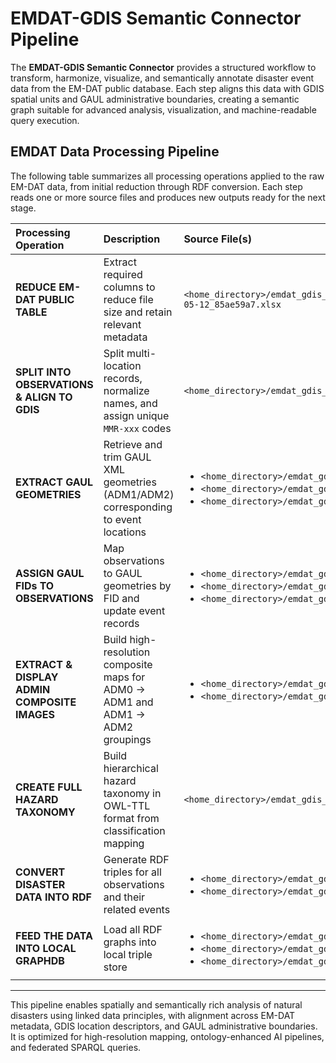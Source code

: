 # EMDAT-GDIS Semantic Connector Pipeline

The **EMDAT-GDIS Semantic Connector** provides a structured workflow to transform, harmonize, visualize, and semantically annotate disaster event data from the EM-DAT public database. Each step aligns this data with GDIS spatial units and GAUL administrative boundaries, creating a semantic graph suitable for advanced analysis, visualization, and machine-readable query execution.

## EMDAT Data Processing Pipeline

The following table summarizes all processing operations applied to the raw EM-DAT data, from initial reduction through RDF conversion. Each step reads one or more source files and produces new outputs ready for the next stage.

| Processing Operation | Description | Source File(s) | Destination File(s) | Script Name / API | Remarks |
|:--------------------|:------------|:----------------|:---------------------|:------------------|:--------|
| **REDUCE EM-DAT PUBLIC TABLE** | Extract required columns to reduce file size and retain relevant metadata | `<home_directory>/emdat_gdis_semantic_connector/<wbr/>Data/public_emdat_custom_request_2024-05-12_85ae59a7.xlsx` | `<home_directory>/emdat_gdis_semantic_connector/<wbr/>Data/public_emdat_reduced.xlsx` | `<home_directory>/emdat_gdis_semantic_connector/reduce_emdat.py` | Retains EM-DAT metadata (hazard, time, location, identifiers, coordinates, admin units) |
| **SPLIT INTO OBSERVATIONS & ALIGN TO GDIS** | Split multi-location records, normalize names, and assign unique `MMR-xxx` codes | `<home_directory>/emdat_gdis_semantic_connector/Data/public_emdat_reduced.xlsx` | `<home_directory>/emdat_gdis_semantic_connector/Data/public_emdat_gdis_aligned.xlsx` | `<home_directory>/emdat_gdis_semantic_connector/emdat2gdis.py` | Includes fuzzy matching logic and expansion of regional naming structures |
| **EXTRACT GAUL GEOMETRIES** | Retrieve and trim GAUL XML geometries (ADM1/ADM2) corresponding to event locations | <ul><li>`<home_directory>/emdat_gdis_semantic_connector/Data/public_emdat_gdis_aligned.xlsx`</li><li>`<home_directory>/emdat_gdis_semantic_connector/Data/g2015_2014_1.xml`</li><li>`<home_directory>/emdat_gdis_semantic_connector/Data/g2015_2014_2.xml`</li></ul> | <ul><li>`<home_directory>/emdat_gdis_semantic_connector/Data/g2015_2014_1_geom_extract.xml`</li><li>`<home_directory>/emdat_gdis_semantic_connector/Data/g2015_2014_2_geom_extract.xml`</li><li>`<home_directory>/emdat_gdis_semantic_connector/Data/public_emdat_gdis_gaul_aligned.xlsx`</li></ul> | `<home_directory>/emdat_gdis_semantic_connector/emdat_gdis2gaul.py` | Selectively extracts only the referenced GAUL features for further analysis |
| **ASSIGN GAUL FIDs TO OBSERVATIONS** | Map observations to GAUL geometries by FID and update event records | <ul><li>`<home_directory>/emdat_gdis_semantic_connector/Data/g2015_2014_1_geom_extract.xml`</li><li>`<home_directory>/emdat_gdis_semantic_connector/Data/g2015_2014_2_geom_extract.xml`</li><li>`<home_directory>/emdat_gdis_semantic_connector/Data/public_emdat_gdis_gaul_aligned.xlsx`</li></ul> | `<home_directory>/emdat_gdis_semantic_connector/Data/public_emdat_gdis_gaul_fids.xlsx` | `<home_directory>/emdat_gdis_semantic_connector/emdat_gdis_gaul_fids.py` | Adds administrative geometry identifiers (FID_1/FID_2) for spatial linkage |
| **EXTRACT & DISPLAY ADMIN COMPOSITE IMAGES** | Build high-resolution composite maps for ADM0 → ADM1 and ADM1 → ADM2 groupings | <ul><li>`<home_directory>/emdat_gdis_semantic_connector/Data/g2015_2014_1.xml`</li><li>`<home_directory>/emdat_gdis_semantic_connector/Data/g2015_2014_2.xml`</li></ul> | <ul><li>`<home_directory>/emdat_gdis_semantic_connector/Data/adm0_composite_maps/*.png`</li><li>`<home_directory>/emdat_gdis_semantic_connector/Data/adm1_composite_maps/*.png`</li><li>`<home_directory>/emdat_gdis_semantic_connector/Data/adm2_maps/*.png`</li></ul> | <ul><li>`<home_directory>/emdat_gdis_semantic_connector/adm0_composite_map.py`</li><li>`<home_directory>/emdat_gdis_semantic_connector/adm1_composite_map.py`</li><li>`<home_directory>/emdat_gdis_semantic_connector/adm2_map.py`</li></ul> | Color-coded polygons with adjacency-aware coloring and centroid labels per unit |
| **CREATE FULL HAZARD TAXONOMY** | Build hierarchical hazard taxonomy in OWL-TTL format from classification mapping | `<home_directory>/emdat_gdis_semantic_connector/Data/classification_mapping.csv` | `<home_directory>/emdat_gdis_semantic_connector/Data/emdat_hazard_taxonomy.ttl` | `<home_directory>/emdat_gdis_semantic_connector/build_emdat_hazard_taxonomy.py` | Includes relationships to sensors and ML-relevant objectives using `isMonitoredBy`, `hasRelatedObjective` |
| **CONVERT DISASTER DATA INTO RDF** | Generate RDF triples for all observations and their related events | <ul><li>`<home_directory>/emdat_gdis_semantic_connector/Data/public_emdat_gdis_gaul_fids.xlsx`</li><li>`<home_directory>/emdat_gdis_semantic_connector/Data/classification_mapping.csv`</li></ul> | `<home_directory>/emdat_gdis_semantic_connector/Data/emdat_gdis_gaul_observations.ttl` | `<home_directory>/emdat_gdis_semantic_connector/observations2rdf_triples.py` | Emits complete RDF graphs with GeoSPARQL, OWL-Time, and hazard ontology alignment |
| **FEED THE DATA INTO LOCAL GRAPHDB** | Load all RDF graphs into local triple store | <ul><li>`<home_directory>/emdat_gdis_semantic_connector/data/eomdg_ontology.ttl`</li><li>`<home_directory>/emdat_gdis_semantic_connector/data/emdat_hazard_taxonomy.ttl`</li><li>`<home_directory>/emdat_gdis_semantic_connector/data/emdat_gdis_gaul_observations.ttl`</li></ul> | SPARQL endpoint: `http://localhost:7200/repositories/eo_nh_kg` | `<home_directory>/emdat_gdis_semantic_connector/TBD.py` | Recommended load order: ontology → taxonomy → data instance triples |

---

This pipeline enables spatially and semantically rich analysis of natural disasters using linked data principles, with alignment across EM-DAT metadata, GDIS location descriptors, and GAUL administrative boundaries. It is optimized for high-resolution mapping, ontology-enhanced AI pipelines, and federated SPARQL queries.
